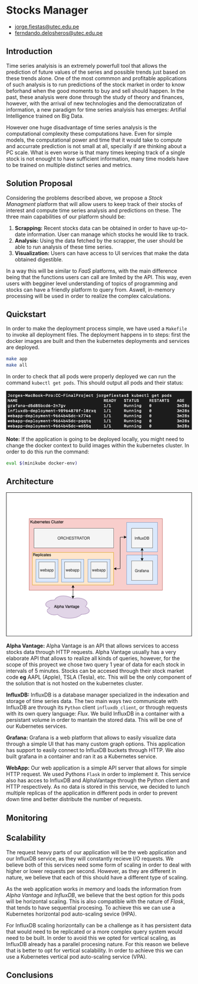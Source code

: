 # Stocks Manager

- jorge.fiestas@utec.edu.pe
- ferndando.delosheros@utec.edu.pe

## Introduction

Time series analyisis is an extremely powerfull tool that allows the prediction of future values of the series and possible trends just based on these trends alone. One of the most commmon and profitable applications of such analysis is to run predictions of the stock market in order to know beforhand when the good moments to buy and sell should happen. In the past, these analysis were done through the study of theory and finances, however, with the arrival of new technologies and the democratizaton of information, a new paradigm for time series analyisis has emerges: Artifial Intelligence trained on Big Data.

However one huge disadvantage of time series analysis is the computational complexity these computations have. Even for simple models, the computational power and time that it would take to compute and accurrate prediction is not small at all, specially if are thinking about a PC scale. What is even worse is that many times keeping track of a single stock is not enought to have sufficient information, many time models have to be trained on multiple distinct series and metrics.

## Solution Proposal

Considering the problems described above, we propose a *Stock Managment* platform that will allow users to keep track of their stocks of interest and compute time series analysis and predictions on these. The three main capabilities of our platform should be:

1. **Scrapping:** Recent stocks data can be obtained in order to have up-to-date information. User can manage which stocks he would like to track.
2. **Analysis:** Using the data fetched by the scrapper, the user should be able to run analysis of these time series.
3. **Visualization:** Users can have access to UI services that make the data obtained digestible.

In a way this will be similar to *FaaS* platforms, with the main difference being that the functions users can call are limited by the API. This way, even users with begginer level understanding of topics of programming and stocks can have a friendly platform to query from. Aswell, in-memory processing will be used in order to realize the complex calculations.

## Quickstart

In order to make the deployment process simple, we have used a `Makefile` to invoke all deployment files. The deployment happens in to steps: first the docker images are built and then the kubernetes deployments and services are deployed.

```bash
make app
make all
```

In order to check that all pods were properly deployed we can run the command `kubectl get pods`. This should output all pods and their status:

![Pods Status](docs/pods-status.png)

**Note:** If the application is going to be deployed locally, you might need to change the docker context to build images within the kubernetes cluster. In order to do this run the command:

```bash
eval $(minikube docker-env)
```

## Architecture

![Architecture Diagram](docs/architecture.png)

**Alpha Vantage:**
Alpha Vantage is an API that allows services to access stocks data through HTTP requests. Alpha Vantage usually has a very elaborate API that allows to realize all kinds of queries, however, for the scope of this proyect we chose two query 1 year of data for each stock in intervals of 5 minutes. Stocks can be accesed through their stock market code **eg** AAPL (Apple), TSLA (Tesla), etc. This will be the only component of the solution that is not hosted on the kubernetes cluster.

**InfluxDB:** 
InfluxDB is a database manager specialized in the indexation and storage of time series data. The two main ways two communicate with InfluxDB are through its `Python` client `influxdb_client`, or through requests with its own query language: *Flux*. We build InfluxDB in a container with a persistant volume in order to mantain the stored data. This will be one of our Kubernetes services.

**Grafana:**
Grafana is a web platform that allows to easily visualize data through a simple UI that has many custom graph options. This application has support to easily connect to InfluxDB buckets through HTTP. We also built grafana in a container and ran it as a Kubernetes service.

**WebApp:**
Our web application is a simple API server that allows for simple HTTP request. We used Pythons `Flask` in order to implement it. This service also has acces to InfluxDB and AlphaVantage through the Python client and HTTP respectively. As no data is stored in this service, we decided to lunch multiple replicas of the application in different pods in order to prevent down time and better distribute the number of requests.

## Monitoring


## Scalability

The request heavy parts of our application will be the web application and our InfluxDB service, as they will constantly recieve I/O requests. We believe both of this services need some form of scaling in order to deal with higher or lower requests per second. However, as they are different in nature, we believe that each of this should have a different type of scaling.

As the web application works *in memory* and loads the information from *Alpha Vantage* and *InfluxDB*, we believe that the best option for this pods will be horizontal scaling. This is also compatible with the nature of *Flask*, that tends to have sequential procesing. To achieve this we can use a Kubernetes horizontal pod auto-scaling sevice (HPA). 

For InfluxDB scaling horizontally can be a challenge as it has persistent data that would need to be replicated or a more complex query system would need to be built. In order to avoid this we opted for vertical scaling, as InfluxDB already has a parallel procesing nature. For this reason we believe that is better to opt for vertical scalability. In order to achieve this we can use a Kubernetes vertical pod auto-scaling service (VPA).

## Conclusions


